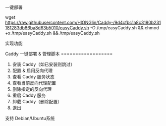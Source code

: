 一键部署

wget https://raw.githubusercontent.com/HlONGlin/Caddy-/9d4cfbc1a8c3180b231181283db86ba8d63b5010/easyCaddy.sh -O /tmp/easyCaddy.sh && chmod +x /tmp/easyCaddy.sh && /tmp/easyCaddy.sh

实现功能

Caddy 一键部署 & 管理脚本  ==================
 1) 安装 Caddy（如已安装则跳过）
 2) 配置 & 启用反向代理
 3) 查看 Caddy 服务状态
 4) 查看当前反向代理配置
 5) 删除指定的反向代理
 6) 重启 Caddy 服务
 7) 卸载 Caddy（删除配置）
 0) 退出


支持 Debian/Ubuntu系统
